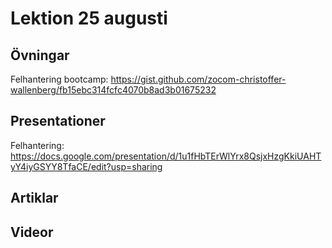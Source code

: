 # Lektion 25 augusti

## Övningar

Felhantering bootcamp: https://gist.github.com/zocom-christoffer-wallenberg/fb15ebc314fcfc4070b8ad3b01675232

## Presentationer

Felhantering: https://docs.google.com/presentation/d/1u1fHbTErWlYrx8QsjxHzgKkiUAHTyY4iyGSYY8TfaCE/edit?usp=sharing

## Artiklar

## Videor
